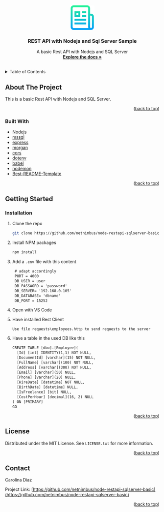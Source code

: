 <div id="top"></div>

<!-- PROJECT LOGO -->
<br />
<div align="center">
  <a href="https://github.com/github_username/repo_name">
    <img src="images/logo.png" alt="Logo" width="80" height="80">
  </a>

<h3 align="center">REST API with Nodejs and Sql Server Sample</h3>

  <p align="center">
    A basic Rest API with Nodejs and SQL Server
    <br />
    <a href="https://github.com/netnimbus/node-restapi-sqlserver-basic"><strong>Explore the docs »</strong></a>
    <br />
    <br />    
  </p>
</div>



<!-- TABLE OF CONTENTS -->
<details>
  <summary>Table of Contents</summary>
  <ol>
    <li>
      <a href="#about-the-project">About The Project</a>
      <ul>
        <li><a href="#built-with">Built With</a></li>
      </ul>
    </li>
    <li>
      <a href="#getting-started">Getting Started</a>
      <ul>
         <li><a href="#installation">Installation</a></li>
      </ul>
    </li>   
    <li><a href="#license">License</a></li>
    <li><a href="#contact">Contact</a></li>  
  </ol>
</details>



<!-- ABOUT THE PROJECT -->
## About The Project

This is a basic Rest API with Nodejs and SQL Server.

<p align="right">(<a href="#top">back to top</a>)</p>



### Built With

* [Nodejs](https://nodejs.org/)
* [mssql](https://www.npmjs.com/package/mssql)
* [express](https://www.npmjs.com/package/express)
* [morgan](https://www.npmjs.com/package/morgan)
* [cors](https://www.npmjs.com/package/cors)
* [dotenv](https://www.npmjs.com/package/dotenv)
* [babel](https://babeljs.io/)
* [nodemon](https://www.npmjs.com/package/nodemon)
* [Best-README-Template](https://github.com/othneildrew/Best-README-Template/blob/master/BLANK_README.md)



<p align="right">(<a href="#top">back to top</a>)</p>

## Getting Started

### Installation

1. Clone the repo
   ```sh
   git clone https://github.com/netnimbus/node-restapi-sqlserver-basic.git
   ```
2. Install NPM packages
   ```sh
   npm install
   ```
3. Add a `.env` file with this content
   ```
    # adapt accordingly
    PORT = 4000
    DB_USER = user
    DB_PASSWORD = 'password'
    DB_SERVER= '192.168.0.105'
    DB_DATABASE= 'dbname'
    DB_PORT = 15252

   ```
4. Open with VS Code 

5. Have installed Rest Client
    ```
    Use file requests\employees.http to send requests to the server

    ```

6. Have a table in the used DB like this
    ```
    CREATE TABLE [dbo].[Employee](
      [Id] [int] IDENTITY(1,1) NOT NULL,
      [DocumentId] [varchar](15) NOT NULL,
      [FullName] [varchar](100) NOT NULL,
      [Address] [varchar](300) NOT NULL,
      [Email] [varchar](50) NULL,
      [Phone] [varchar](20) NULL,
      [HireDate] [datetime] NOT NULL,
      [BirthDate] [datetime] NULL,
      [IsFreelance] [bit] NULL,
      [CostPerHour] [decimal](16, 2) NULL
    ) ON [PRIMARY]
    GO

    ```    

   
<p align="right">(<a href="#top">back to top</a>)</p>



<!-- LICENSE -->
## License

Distributed under the MIT License. See `LICENSE.txt` for more information.

<p align="right">(<a href="#top">back to top</a>)</p>



<!-- CONTACT -->
## Contact

Carolina Diaz 

Project Link: [https://github.com/netnimbus/node-restapi-sqlserver-basic](https://github.com/netnimbus/node-restapi-sqlserver-basic)

<p align="right">(<a href="#top">back to top</a>)</p>


